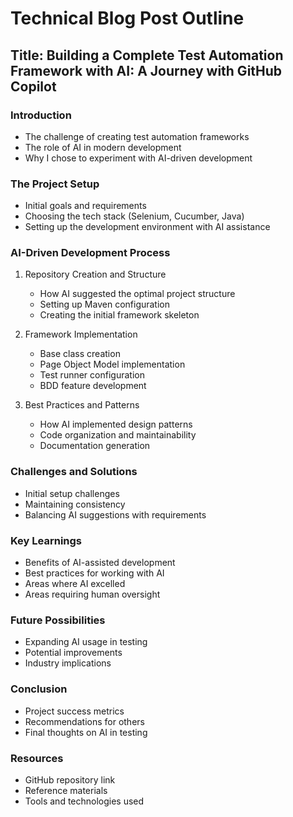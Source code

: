 # Technical Blog Post Outline

## Title: Building a Complete Test Automation Framework with AI: A Journey with GitHub Copilot

### Introduction
- The challenge of creating test automation frameworks
- The role of AI in modern development
- Why I chose to experiment with AI-driven development

### The Project Setup
- Initial goals and requirements
- Choosing the tech stack (Selenium, Cucumber, Java)
- Setting up the development environment with AI assistance

### AI-Driven Development Process
1. Repository Creation and Structure
   - How AI suggested the optimal project structure
   - Setting up Maven configuration
   - Creating the initial framework skeleton

2. Framework Implementation
   - Base class creation
   - Page Object Model implementation
   - Test runner configuration
   - BDD feature development

3. Best Practices and Patterns
   - How AI implemented design patterns
   - Code organization and maintainability
   - Documentation generation

### Challenges and Solutions
- Initial setup challenges
- Maintaining consistency
- Balancing AI suggestions with requirements

### Key Learnings
- Benefits of AI-assisted development
- Best practices for working with AI
- Areas where AI excelled
- Areas requiring human oversight

### Future Possibilities
- Expanding AI usage in testing
- Potential improvements
- Industry implications

### Conclusion
- Project success metrics
- Recommendations for others
- Final thoughts on AI in testing

### Resources
- GitHub repository link
- Reference materials
- Tools and technologies used
